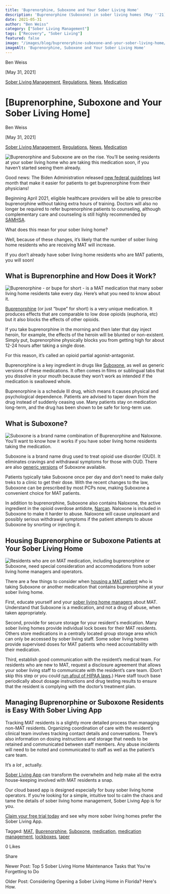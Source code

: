 ```yaml
---
title: 'Buprenorphine, Suboxone and Your Sober Living Home'
description: 'Buprenorphine (Suboxone) in sober living homes (May ''21): Explore policies, challenges & best practices for supporting MAT residents.'
date: 2021-05-31
author: "Ben Weiss"
category: ["Sober Living Management"]
tags: ["Recovery", "Sober Living"]
featured: false
image: "/images/blog/buprenorphine-suboxone-and-your-sober-living-home/Screen_Shot_2021-05-31_at_12.05.57_PM.png"
imageAlt: 'Buprenorphine, Suboxone and Your Sober Living Home'
---
```


Ben Weiss

[May 31, 2021]

[Sober Living Management](/sober-living-app-blog/category/Sober+Living+Management), [Regulations](/sober-living-app-blog/category/Regulations), [News](/sober-living-app-blog/category/News), [Medication](/sober-living-app-blog/category/Medication)

#  [Buprenorphine, Suboxone and Your Sober Living Home]

Ben Weiss

[May 31, 2021]

[Sober Living Management](/sober-living-app-blog/category/Sober+Living+Management), [Regulations](/sober-living-app-blog/category/Regulations), [News](/sober-living-app-blog/category/News), [Medication](/sober-living-app-blog/category/Medication)

![Buprenorphine and Suboxone are on the rise. You’ll be seeing residents at your sober living home who are taking this medication soon, if you haven’t started seeing them already.](/images/blog/buprenorphine-suboxone-and-your-sober-living-home/Screen_Shot_2021-05-31_at_12.05.50_PM.png)

Good news: The Biden Administration released [new federal guidelines](https://www.npr.org/2021/04/27/990997759/as-opioid-deaths-surge-biden-team-moves-to-make-buprenorphine-treatment-mainstre) last month that make it easier for patients to get buprenorphine from their physicians! 

Beginning April 2021, eligible healthcare providers will be able to prescribe buprenorphine without taking extra hours of training. Doctors will also no longer be required to refer buprenorphine patients to counseling, although complementary care and counseling is still highly recommended by [SAMHSA](https://www.samhsa.gov/sites/default/files/housing-best-practices-100819.pdf). 

What does this mean for your sober living home? 

Well, because of these changes, it’s likely that the number of sober living home residents who are receiving MAT will increase. 

If you don’t already have sober living home residents who are MAT patients, you will soon! 

## What is Buprenorphine and How Does it Work? 

![Buprenorphine - or bupe for short - is a MAT medication that many sober living home residents take every day. Here’s what you need to know about it.](/images/blog/buprenorphine-suboxone-and-your-sober-living-home/Screen_Shot_2021-05-31_at_12.05.57_PM.png)

[Buprenorphine](https://www.samhsa.gov/medication-assisted-treatment/medications-counseling-related-conditions/buprenorphine) (or just “bupe” for short) is a very unique medication. It produces effects that are comparable to low dose opioids (euphoria, etc) but it also blocks the effects of other opioids. 

If you take buprenorphine in the morning and then later that day inject heroin, for example, the effects of the heroin will be blunted or non-existent. Simply put, buprenorphine physically blocks you from getting high for about 12-24 hours after taking a single dose. 

For this reason, it’s called an opioid partial agonist-antagonist. 

Buprenorphine is a key ingredient in drugs like [Suboxone](https://www.suboxone.com/), as well as generic versions of these medications. It often comes in films or sublingual tabs that you dissolve in your mouth because they won’t work as intended if the medication is swallowed whole.

Buprenorphine is a schedule III drug, which means it causes physical and psychological dependence. Patients are advised to taper down from the drug instead of suddenly ceasing use. Many patients stay on medication long-term, and the drug has been shown to be safe for long-term use. 

## What is Suboxone? 

![Suboxone is a brand name combination of Buprenorphine and Naloxone. You’ll want to know how it works if you have sober living home residents taking the medication.](/images/blog/buprenorphine-suboxone-and-your-sober-living-home/Screen_Shot_2021-05-31_at_12.06.04_PM.png)

Suboxone is a brand name drug used to treat opioid use disorder (OUD). It eliminates cravings and withdrawal symptoms for those with OUD. There are also [generic versions](https://www.drugs.com/availability/generic-suboxone.html) of Suboxone available. 

Patients typically take Suboxone once per day and don’t need to make daily treks to a clinic to get their dose. With the recent changes to the law, Suboxone can be prescribed by most PCPs now, making Suboxone a convenient choice for MAT patients. 

In addition to buprenorphine, Suboxone also contains Naloxone, the active ingredient in the opioid overdose antidote, [Narcan](https://www.narcan.com/?gclid=CjwKCAjwzMeFBhBwEiwAzwS8zJkt4HOqRgT9F4NKFf7aNujH1gz4drAngGcXsz-wliXmk0sqekxuWhoCToEQAvD_BwE). Naloxone is included in Suboxone to make it harder to abuse. Naloxone will cause unpleasant and possibly serious withdrawal symptoms if the patient attempts to abuse Suboxone by snorting or injecting it. 

## Housing Buprenorphine or Suboxone Patients at Your Sober Living Home 

![Residents who are on MAT medication, including buprenorphine or Suboxone, need special consideration and accommodations from sober living home managers and operators.](/images/blog/buprenorphine-suboxone-and-your-sober-living-home/Screen_Shot_2021-05-31_at_12.06.12_PM.png)

There are a few things to consider when [housing a MAT patient](https://soberlivingapp.com/sober-living-app-blog/2020/1/21/mat-and-sober-living-deemed-more-compatible-than-ever-before) who is taking Suboxone or another medication that contains buprenorphine at your sober living home. 

First, educate yourself and your [sober living home managers](https://soberlivingapp.com/sober-living-app-blog/2020/3/3/5-things-all-of-the-best-sober-living-home-managers-have-in-common) about MAT. Understand that Suboxone is a medication, and not a drug of abuse, when taken appropriately. 

Second, provide for secure storage for your resident's medication. Many sober living homes provide individual lock boxes for their MAT residents. Others store medications in a centrally located group storage area which can only be accessed by sober living staff. Some sober living homes provide supervised doses for MAT patients who need accountability with their medication. 

Third, establish good communication with the resident’s medical team. For residents who are new to MAT, request a disclosure agreement that allows your sober living staff to communicate with the resident’s care team. (Don’t skip this step or you could [run afoul of HIPAA laws](https://soberlivingapp.com/sober-living-app-blog/2020/7/21/is-your-sober-living-home-accidentally-violating-hipaa-laws).) Have staff touch base periodically about dosage instructions and drug testing results to ensure that the resident is complying with the doctor’s treatment plan. 

## Managing Buprenorphine or Suboxone Residents is Easy With Sober Living App 

Tracking MAT residents is a slightly more detailed process than managing non-MAT residents. Organizing coordination of care with the resident’s clinical team involves tracking contact details and conversations. There’s also information on dosing instructions and storage that needs to be retained and communicated between staff members. Any abuse incidents will need to be noted and communicated to staff as well as the patient’s care team. 

It’s a _lot_ , actually. 

[Sober Living App](/) can transform the overwhelm and help make all the extra house-keeping involved with MAT residents a snap. 

Our cloud based app is designed especially for busy sober living home operators. If you’re looking for a simple, intuitive tool to calm the chaos and tame the details of sober living home management, Sober Living App is for you. 

[Claim your free trial today](https://behavehealth.com/get-started) and see why more sober living homes prefer the Sober Living App.

Tagged: [MAT](/sober-living-app-blog/tag/MAT), [Buprenorphine](/sober-living-app-blog/tag/Buprenorphine), [Suboxone](/sober-living-app-blog/tag/Suboxone), [medication](/sober-living-app-blog/tag/medication), [medication management](/sober-living-app-blog/tag/medication+management), [lockboxes](https://soberlivingapp.com/sober-living-app-blog/tag/lockboxes), [taper](https://soberlivingapp.com/sober-living-app-blog/tag/taper)

0 Likes

Share

Newer Post: Top 5 Sober Living Home Maintenance Tasks that You're Forgetting to Do

Older Post: Considering Opening a Sober Living Home in Florida? Here's How.